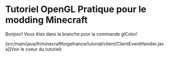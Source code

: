 Tutoriel OpenGL Pratique pour le modding Minecraft
==================================================

Bonjour! Vous êtes dans la branche pour la commande glColor!

[src/main/java/fr/minecraftforgefrance/tutorial/client/ClientEventHandler.java](Voir le coeur du tutoriel)